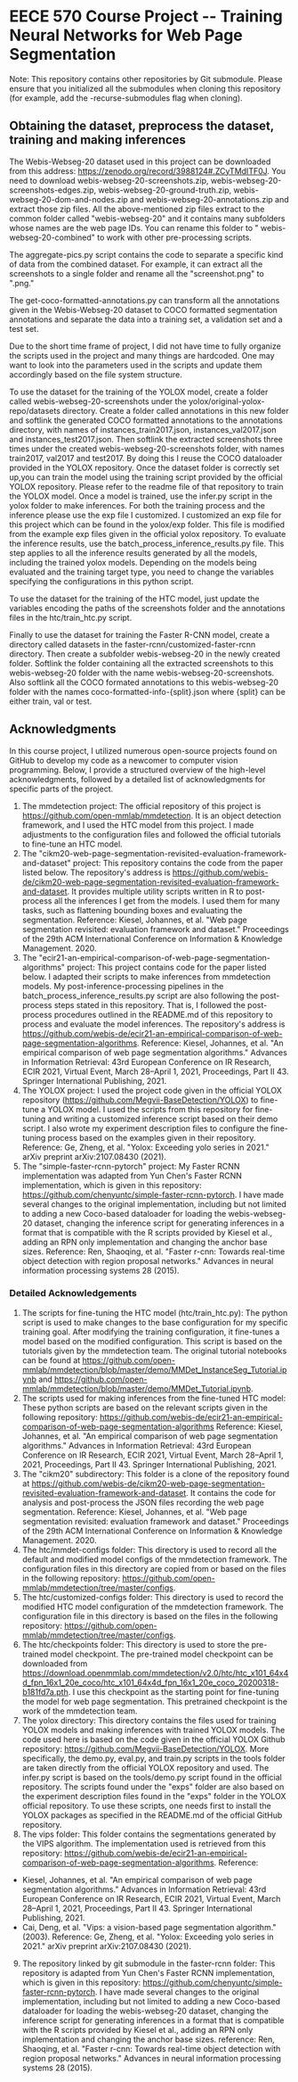 # EECE 570 Course Project -- Training Neural Networks for Web Page Segmentation

Note: This repository contains other repositories by Git submodule. Please ensure that you initialized all the
submodules when cloning this repository (for example, add the -recurse-submodules flag when cloning).

## Obtaining the dataset, preprocess the dataset, training and making inferences 

The Webis-Webseg-20 dataset used in this project can be downloaded from this
address: <https://zenodo.org/record/3988124#.ZCyTMdITF0J>.
You need to download webis-webseg-20-screenshots.zip, webis-webseg-20-screenshots-edges.zip,
webis-webseg-20-ground-truth.zip, webis-webseg-20-dom-and-nodes.zip and webis-webseg-20-annotations.zip
and extract those zip files. All the above-mentioned zip files extract to the common folder called "webis-webseg-20"
and it contains many subfolders whose names are the web page IDs. You can rename this folder to "
webis-webseg-20-combined"
to work with other pre-processing scripts.

The aggregate-pics.py script contains the code to separate a specific kind of data from the combined dataset. For
example,
it can extract all the screenshots to a single folder and rename all the "screenshot.png" to "<webpage-id>.png."

The get-coco-formatted-annotations.py can transform all the annotations given in the Webis-Webseg-20 dataset to COCO
formatted segmentation annotations and separate the data into a training set, a validation set and a test set.

Due to the short time frame of project, I did not have time to fully organize the scripts used in the project and many
things are hardcoded. One may want to look into the parameters used in the scripts and update them accordingly based
on the file system structure.

To use the dataset for the training of the YOLOX model, create a folder called webis-webseg-20-screenshots under
the yolox/original-yolox-repo/datasets directory. Create a folder called annotations in this new folder and softlink
the generated COCO formatted annotations to the annotations directory, with names of instances_train2017.json,
instances_val2017.json and instances_test2017.json. Then softlink the extracted screenshots three times under the
created webis-webseg-20-screenshots folder, with names train2017, val2017 and test2017. By doing this I reuse
the COCO dataloader provided in the YOLOX repository. Once the dataset folder is correctly set up,you can train the model 
using the training script provided by the official YOLOX repository. Please refer to the readme file
of that repository to train the YOLOX model. Once a model is trained, use the infer.py script in the yolox folder
to make inferences. For both the training process and the inference please use the exp file I customized. I customized 
an exp file for this project which can be found in the yolox/exp folder. This file is modified from the example exp files
given in the official yolox repository. To evaluate the inference results, use the batch_process_inference_results.py file. 
This step applies to all the inference results generated by all the models, including the trained yolox models. Depending 
on the models being evaluated and the training target type, you need to change the variables specifying the configurations
in this python script. 

To use the dataset for the training of the HTC model, just update the variables encoding the paths of the screenshots
folder and the annotations files in the htc/train_htc.py script.

Finally to use the dataset for training the Faster R-CNN model, create a directory called datasets in the
faster-rcnn/customized-faster-rcnn directory. Then create a subfolder webis-webseg-20 in the newly created folder.
Softlink the folder containing all the extracted screenshots to this webis-webseg-20 folder with the name
webis-webseg-20-screenshots. Also softlink all the COCO formated annotations to this webis-webseg-20 folder with the
names coco-formatted-info-{split}.json where {split} can be either train, val or test.

## Acknowledgments

In this course project, I utilized numerous open-source projects found on GitHub to develop my code as a newcomer to
computer vision programming. Below, I provide a structured overview of the high-level acknowledgments, followed by a
detailed list of acknowledgments for specific parts of the project.

1. The mmdetection project: The official repository of this project is https://github.com/open-mmlab/mmdetection. It is
   an object detection framework, and I used the HTC model from this project. I made adjustments to the configuration
   files and followed the official tutorials to fine-tune an HTC model.
2. The "cikm20-web-page-segmentation-revisited-evaluation-framework-and-dataset" project: This repository contains the
   code from the paper listed below. The repository's address
   is https://github.com/webis-de/cikm20-web-page-segmentation-revisited-evaluation-framework-and-dataset. It provides
   multiple utility scripts written in R to post-process all the inferences I get from the models. I used them for many
   tasks, such as flattening bounding boxes and evaluating the segmentation. Reference: Kiesel, Johannes, et al. "Web
   page segmentation revisited: evaluation framework and dataset." Proceedings of the 29th ACM International Conference
   on Information & Knowledge Management. 2020.
3. The "ecir21-an-empirical-comparison-of-web-page-segmentation-algorithms" project: This project contains code for the
   paper listed below. I adapted their scripts to make inferences from mmdetection models. My post-inference-processing
   pipelines in the batch_process_inference_results.py script are also following the post-process steps stated in this
   repository. That is, I followed the post-process procedures outlined in the README.md of this repository to process
   and evaluate the model inferences. The repository's address
   is https://github.com/webis-de/ecir21-an-empirical-comparison-of-web-page-segmentation-algorithms. Reference: Kiesel,
   Johannes, et al. "An empirical comparison of web page segmentation algorithms." Advances in Information Retrieval:
   43rd European Conference on IR Research, ECIR 2021, Virtual Event, March 28–April 1, 2021, Proceedings, Part II 43.
   Springer International Publishing, 2021.
4. The YOLOX project: I used the project code given in the official YOLOX
   repository (https://github.com/Megvii-BaseDetection/YOLOX) to fine-tune a YOLOX model. I used the scripts from this
   repository for fine-tuning and writing a customized inference script based on their demo script. I also wrote my
   experiment description files to configure the fine-tuning process based on the examples given in their repository.
   Reference: Ge, Zheng, et al. "Yolox: Exceeding yolo series in 2021." arXiv preprint arXiv:2107.08430 (2021).
5. The "simple-faster-rcnn-pytorch" project: My Faster RCNN implementation was adapted from Yun Chen's Faster RCNN
   implementation, which is given in this repository: https://github.com/chenyuntc/simple-faster-rcnn-pytorch. I have
   made several changes to the original implementation, including but not limited to adding a new Coco-based dataloader
   for loading the webis-webseg-20 dataset, changing the inference script for generating inferences in a format that is
   compatible with the R scripts provided by Kiesel et al., adding an RPN only implementation and changing the anchor
   base sizes. Reference: Ren, Shaoqing, et al. "Faster r-cnn: Towards real-time object detection with region proposal
   networks." Advances in neural information processing systems 28 (2015).

### Detailed Acknowledgements

1. The scripts for fine-tuning the HTC model (htc/train_htc.py): The python script is used to make changes to the base
   configuration for my specific training goal. After modifying the training configuration, it fine-tunes a model based
   on the modified configuration. This script is based on the tutorials given by the mmdetection team. The original
   tutorial notebooks can be found
   at https://github.com/open-mmlab/mmdetection/blob/master/demo/MMDet_InstanceSeg_Tutorial.ipynb
   and https://github.com/open-mmlab/mmdetection/blob/master/demo/MMDet_Tutorial.ipynb.
2. The scripts used for making inferences from the fine-tuned HTC model: These python scripts are based on the relevant
   scripts given in the following
   repository: https://github.com/webis-de/ecir21-an-empirical-comparison-of-web-page-segmentation-algorithms Reference:
   Kiesel, Johannes, et al. "An empirical comparison of web page segmentation algorithms." Advances in Information
   Retrieval: 43rd European Conference on IR Research, ECIR 2021, Virtual Event, March 28–April 1, 2021, Proceedings,
   Part II 43. Springer International Publishing, 2021.
3. The "cikm20" subdirectory: This folder is a clone of the repository found
   at https://github.com/webis-de/cikm20-web-page-segmentation-revisited-evaluation-framework-and-dataset. It contains
   the code for analysis and post-process the JSON files recording the web page segmentation. Reference: Kiesel,
   Johannes, et al. "Web page segmentation revisited: evaluation framework and dataset." Proceedings of the 29th ACM
   International Conference on Information & Knowledge Management. 2020.
4. The htc/mmdet-configs folder: This directory is used to record all the default and modified model configs of the
   mmdetection framework. The configuration files in this directory are copied from or based on the files in the
   following repository: https://github.com/open-mmlab/mmdetection/tree/master/configs.
5. The htc/customized-configs folder: This directory is used to record the modified HTC model configuration of the
   mmdetection framework. The configuration file in this directory is based on the files in the following
   repository: https://github.com/open-mmlab/mmdetection/tree/master/configs.
6. The htc/checkpoints folder: This directory is used to store the pre-trained model checkpoint. The pre-trained model
   checkpoint can be downloaded
   from https://download.openmmlab.com/mmdetection/v2.0/htc/htc_x101_64x4d_fpn_16x1_20e_coco/htc_x101_64x4d_fpn_16x1_20e_coco_20200318-b181fd7a.pth.
   I use this checkpoint as the starting point for fine-tuning the model for web page segmentation. This pretrained
   checkpoint is the work of the mmdetection team.
7. The yolox directory: This directory contains the files used for training YOLOX models and making inferences with
   trained YOLOX models. The code used here is based on the code given in the official YOLOX Github
   repository: https://github.com/Megvii-BaseDetection/YOLOX. More specifically, the demo.py, eval.py, and train.py
   scripts in the tools folder are taken directly from the official YOLOX repository and used. The infer.py script is
   based on the tools/demo.py script found in the official repository. The scripts found under the "exps" folder are
   also based on the experiment description files found in the "exps" folder in the YOLOX official repository. To use
   these scripts, one needs first to install the YOLOX packages as specified in the README.md of the official GitHub
   repository.
8. The vips folder: This folder contains the segmentations generated by the VIPS algorithm. The implementation used is
   retrieved from this
   repository: https://github.com/webis-de/ecir21-an-empirical-comparison-of-web-page-segmentation-algorithms.
   Reference:

* Kiesel, Johannes, et al. "An empirical comparison of web page segmentation algorithms." Advances in Information
  Retrieval: 43rd European Conference on IR Research, ECIR 2021, Virtual Event, March 28–April 1, 2021, Proceedings,
  Part II 43. Springer International Publishing, 2021.
* Cai, Deng, et al. "Vips: a vision-based page segmentation algorithm." (2003). Reference: Ge, Zheng, et al. "Yolox:
  Exceeding yolo series in 2021." arXiv preprint arXiv:2107.08430 (2021).

9. The repository linked by git submodule in the faster-rcnn folder: This repository is adapted from Yun Chen's Faster
   RCNN implementation, which is given in this repository: https://github.com/chenyuntc/simple-faster-rcnn-pytorch. I
   have made several changes to the original implementation, including but not limited to adding a new Coco-based
   dataloader for loading the webis-webseg-20 dataset, changing the inference script for generating inferences in a
   format that is compatible with the R scripts provided by Kiesel et al., adding an RPN only implementation and
   changing the anchor base sizes. reference: Ren, Shaoqing, et al. "Faster r-cnn: Towards real-time object detection
   with region proposal networks." Advances in neural information processing systems 28 (2015).
